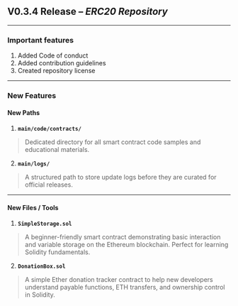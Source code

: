 ## V0.3.4 Release – *ERC20 Repository*
---

### Important features

1. Added Code of conduct
2. Added contribution guidelines
3. Created repository license

---

### New Features

#### New Paths

1. **`main/code/contracts/`**  
> Dedicated directory for all smart contract code samples and educational materials.

2. **`main/logs/`**  
> A structured path to store update logs before they are curated for official releases.

---

#### New Files / Tools

1. **`SimpleStorage.sol`**  
> A beginner-friendly smart contract demonstrating basic interaction and variable storage on the Ethereum blockchain. Perfect for learning Solidity fundamentals.

2. **`DonationBox.sol`**  
> A simple Ether donation tracker contract to help new developers understand payable functions, ETH transfers, and ownership control in Solidity.
